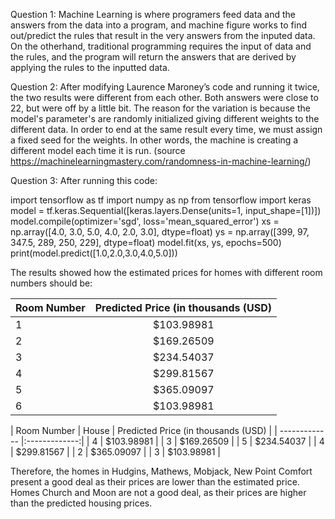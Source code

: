 Question 1: Machine Learning is where programers feed data and the answers from the data into a program, and machine figure works to find out/predict the rules that result in the very answers from the inputed data.
On the otherhand, traditional programming requires the input of data and the rules, and the program will return the answers that are derived by applying the rules to the inputted data.

Question 2: After modifying Laurence Maroney’s code and running it twice, the two results were different from each other. Both answers were close to 22, but were off by a little bit. The reason for the variation is because the model's parameter's are randomly initialized giving different weights to the different data. In order to end at the same result every time, we must assign a fixed seed for the weights. In other words, the machine is creating a different model each time it is run. (source https://machinelearningmastery.com/randomness-in-machine-learning/)

Question 3: After running this code:

import tensorflow as tf
import numpy as np
from tensorflow import keras
model = tf.keras.Sequential([keras.layers.Dense(units=1, input_shape=[1])])
model.compile(optimizer='sgd', loss='mean_squared_error')
xs = np.array([4.0, 3.0, 5.0, 4.0, 2.0, 3.0], dtype=float)
ys = np.array([399, 97, 347.5, 289, 250, 229], dtype=float)
model.fit(xs, ys, epochs=500)
print(model.predict([1.0,2.0,3.0,4.0,5.0]))

The results showed how the estimated prices for homes with different room numbers should be: 

| Room Number        | Predicted Price (in thousands (USD)   | 
| ------------- |:-------------:|
| 1     | $103.98981 |
| 2     | $169.26509 |
| 3     | $234.54037 |
| 4     | $299.81567 |
| 5     | $365.09097 |
| 6     | $103.98981 |



| Room Number        | House        | Predicted Price (in thousands (USD)   | 
| ------------- |:-------------:|
| 4     | $103.98981 |
| 3     | $169.26509 |
| 5     | $234.54037 |
| 4     | $299.81567 |
| 2     | $365.09097 |
| 3     | $103.98981 |


Therefore, the homes in Hudgins, Mathews, Mobjack, New Point Comfort present a good deal as their prices are lower than the estimated price.
Homes Church and Moon are not a good deal, as their prices are higher than the predicted housing prices. 





